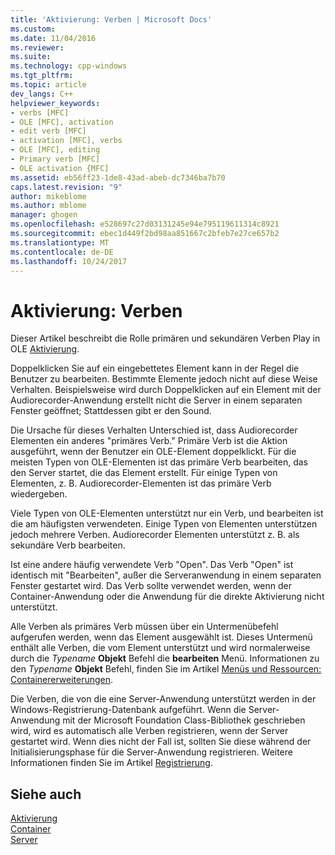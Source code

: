 ```yaml
---
title: 'Aktivierung: Verben | Microsoft Docs'
ms.custom: 
ms.date: 11/04/2016
ms.reviewer: 
ms.suite: 
ms.technology: cpp-windows
ms.tgt_pltfrm: 
ms.topic: article
dev_langs: C++
helpviewer_keywords:
- verbs [MFC]
- OLE [MFC], activation
- edit verb [MFC]
- activation [MFC], verbs
- OLE [MFC], editing
- Primary verb [MFC]
- OLE activation {MFC]
ms.assetid: eb56ff23-1de8-43ad-abeb-dc7346ba7b70
caps.latest.revision: "9"
author: mikeblome
ms.author: mblome
manager: ghogen
ms.openlocfilehash: e528697c27d03131245e94e795119611314c8921
ms.sourcegitcommit: ebec1d449f2bd98aa851667c2bfeb7e27ce657b2
ms.translationtype: MT
ms.contentlocale: de-DE
ms.lasthandoff: 10/24/2017
---
```

# <a name="activation-verbs"></a>Aktivierung: Verben
Dieser Artikel beschreibt die Rolle primären und sekundären Verben Play in OLE [Aktivierung](../mfc/activation-cpp.md).  
  
 Doppelklicken Sie auf ein eingebettetes Element kann in der Regel die Benutzer zu bearbeiten. Bestimmte Elemente jedoch nicht auf diese Weise Verhalten. Beispielsweise wird durch Doppelklicken auf ein Element mit der Audiorecorder-Anwendung erstellt nicht die Server in einem separaten Fenster geöffnet; Stattdessen gibt er den Sound.  
  
 Die Ursache für dieses Verhalten Unterschied ist, dass Audiorecorder Elementen ein anderes "primäres Verb." Primäre Verb ist die Aktion ausgeführt, wenn der Benutzer ein OLE-Element doppelklickt. Für die meisten Typen von OLE-Elementen ist das primäre Verb bearbeiten, das den Server startet, die das Element erstellt. Für einige Typen von Elementen, z. B. Audiorecorder-Elementen ist das primäre Verb wiedergeben.  
  
 Viele Typen von OLE-Elementen unterstützt nur ein Verb, und bearbeiten ist die am häufigsten verwendeten. Einige Typen von Elementen unterstützen jedoch mehrere Verben. Audiorecorder Elementen unterstützt z. B. als sekundäre Verb bearbeiten.  
  
 Ist eine andere häufig verwendete Verb "Open". Das Verb "Open" ist identisch mit "Bearbeiten", außer die Serveranwendung in einem separaten Fenster gestartet wird. Das Verb sollte verwendet werden, wenn der Container-Anwendung oder die Anwendung für die direkte Aktivierung nicht unterstützt.  
  
 Alle Verben als primäres Verb müssen über ein Untermenübefehl aufgerufen werden, wenn das Element ausgewählt ist. Dieses Untermenü enthält alle Verben, die vom Element unterstützt und wird normalerweise durch die *Typename* **Objekt** Befehl die **bearbeiten** Menü. Informationen zu den *Typename* **Objekt** Befehl, finden Sie im Artikel [Menüs und Ressourcen: Containererweiterungen](../mfc/menus-and-resources-container-additions.md).  
  
 Die Verben, die von die eine Server-Anwendung unterstützt werden in der Windows-Registrierung-Datenbank aufgeführt. Wenn die Server-Anwendung mit der Microsoft Foundation Class-Bibliothek geschrieben wird, wird es automatisch alle Verben registrieren, wenn der Server gestartet wird. Wenn dies nicht der Fall ist, sollten Sie diese während der Initialisierungsphase für die Server-Anwendung registrieren. Weitere Informationen finden Sie im Artikel [Registrierung](../mfc/registration.md).  
  
## <a name="see-also"></a>Siehe auch  
 [Aktivierung](../mfc/activation-cpp.md)   
 [Container](../mfc/containers.md)   
 [Server](../mfc/servers.md)

